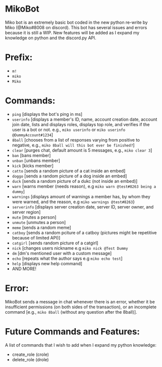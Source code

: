 # MikoBot
Miko bot is an extremely basic bot coded in the new python re-write by Miko (@Miko#8008 on discord). This bot has several issues and errors because it is still a WIP. New features will be added as I expand my knowledge on python and the discord.py API. 

# Prefix:
- `m!`
- `miko`
- `Miko`

# Commands: 
- `ping` [displays the bot's ping in ms]
- `userinfo` [displays a member's ID, name, account creation date, account join date, lists and displays roles, displays top role, and verifies if the user is a bot or not. e.g., `miko userinfo` or `miko userinfo @DummyAccount#1234`] 
- `8ball` [chooses from a list of responses varying from positive to negative, e.g., `miko 8ball will this bot ever be finished?`]
- `clear` [purges chat, default amount is 5 messages, e.g., `miko clear 3`]
- `ban` [bans member]
- `unban` [unbans member]
- `kick` [kicks member]
- `catto` [sends a random picture of a cat inside an embed]
- `doggo` [sends a random picture of a dog inside an embed]
- `duck` [sends a random picture of a dukc (not inside an embed)]
- `warn` [warns member (needs reason), e.g `miko warn @test#8263 being a dummy`]
- `warnings` [displays amount of warnings a member has, by whom they were warned, and the reason, e.g `miko warnings @test#8263`}
- `serverinfo` [displays server creation date, server ID, server owner, and server region] 
- `mute` [mutes a person]
- `unmute` [unmutes a person]
- `meme` [sends a random meme]
- `catboy` [sends a random pciture of a catboy (pictures might be repetitive because of limited API)]
- `catgirl` [sends random picture of a catgirl]
- `nick` [changes users nickname e.g `miko nick @Test Dummy`
- `dm` [dm's mentioned user with a custom message]
- `echo` [repeats what the author says e.g `miko echo test`]
- `help` [displays new help command]
- AND MORE!

# Error:
MikoBot sends a message in chat whenever there is an error, whether it be insufficient permissions (on both sides of the transaction), or an incomplete command [e.g., `miko 8ball` (without any question after the 8ball)].

# Future Commands and Features:
A list of commands that I wish to add when I expand my python knowledge:
- create_role (crole)
- delete_role (drole)
